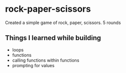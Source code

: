 # rock-paper-scissors
Created a simple game of rock, paper, scissors.
5 rounds
## Things I learned while building
* loops
* functions
* calling functions within functions
* prompting for values
